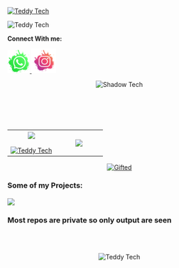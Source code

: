 

[![Teddy Tech](https://readme-typing-svg.demolab.com?font=Anton&size=30&pause=998&color=F51FFF&background=F7F2F20A&vCenter=true&random=false&width=480&lines=Hi+Visitor%F0%9F%91%8B!;My+Name+is+Teddy+Tech;I+am+a+Self+Learned+Full-Stack+Developer;I+am+from+Kenya;Nice+to+Meet+You)](https://github.com/Teddytech1)


![Teddy Tech](https://cardivo.vercel.app/api?name=Teddy%20Tech&description=Hi,%20I%27m%20a%20self%20Taught%20Half-Stack%20Developer%20and%20I%27m%2022%20Years%20Nice%20to%20Meet%20You%20%F0%9F%91%8B&image=https://github.com/Teddytech1.png?lenght=50width=50=400&u=5313a9a2f6999325a10ce9bfa9787b536c90894c&v=4?q=tbn:ANd9GcR7aMC3bf4bg4l_nhYS2Un9FXbFYcB4T83Shjk8xSUZDh_D61LFpzbpeqLW&s=10?v=4&backgroundColor=green&instagram=Kibet_fx1&linkedin=Kibetlangat&github=mauricegift&twitter=kibetfx1)
</p>
<p> <b>Connect With me:</b></p>
<p>
<a href="https://whatsapp.com/channel/0029Vb4WwGo4CrffIZhlnv1Y"> <img src="https://raw.githubusercontent.com/shizothetechie/database/main/icon/WhatsApp.png" width="10%"> </a><a href="https://Instagram.com/Kibet_fx1"> <img src="https://raw.githubusercontent.com/shizothetechie/database/main/icon/Instagram2.png" width="11%"> </a>
</p>
</p>
<p align="center"> <img src="https://komarev.com/ghpvc/?username=Teddytech1&label=Visitors%20count&color=10d9c3&style=plastic" alt="Shadow Tech" /> </p>
</br>
</details>


</p>
<br><br>
<table align="center">
  <tr border="none">
    <td width="50%" align="center">
       <img src="https://github-readme-stats.vercel.app/api?username=mauricegift&theme=dark&show_icons=true&count_private=true" align="center"> <br> <br>
      <a href="https://github.com/Teddytech1"><img src="https://github-readme-streak-stats.herokuapp.com?user=mauricegift&theme=merko&border_radius=70&fire=EB5454&stroke=EB5454&border=EB5454" alt="Teddy Tech" /></a>
        </td>
    <td width="50%" align="center">
      <img src="https://github-readme-stats.anuraghazra1.vercel.app/api/top-langs/?username=Teddytech1&theme=dark&hide_border=false&no-bg=true&no-frame=true&langs_count=10" align="center">
    </td>
  </tr>
</table>
<div align=center>
  <a href="https://github.com/Teddytech1" title="TEDDY TECH">
      <img align="center" width=84% src="https://github-profile-trophy.vercel.app/?username=mauricegift&theme=radical&row=1&column=7&margin-h=15&margin-w=5&no-bg=true" alt="Gifted" />
    </a>
</div>



<h3>Some of my Projects:</h3>

<a href="https://github.com/Teddytech1/TEDDY-XMD">
  <img height=200 align="center" src="https://github-readme-stats.vercel.app/api/pin/?username=Teddytech1&repo=TEDDY-XMD&theme=dark&layout=compact&langs_count=8&card_width=320" />
</a>

### Most repos are private so only output are seen
<br>

<br>
<p align="center">
        <img src="https://raw.githubusercontent.com/bornmay/bornmay/Update/svg/Bottom.svg" alt="Teddy Tech" />
</p>
